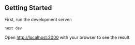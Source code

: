 ## Getting Started

First, run the development server:

```bash
next dev
```

Open [http://localhost:3000](http://localhost:3000) with your browser to see the result.
